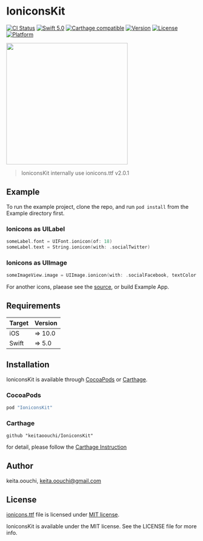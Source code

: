 # IoniconsKit

[![CI Status](http://img.shields.io/travis/keitaoouchi/IoniconsKit.svg?style=flat)](https://travis-ci.org/keitaoouchi/IoniconsKit)
[![Swift 5.0](https://img.shields.io/badge/Swift-5.0-orange.svg?style=flat)](https://swift.org/)
[![Carthage compatible](https://img.shields.io/badge/Carthage-compatible-4BC51D.svg?style=flat)](https://github.com/Carthage/Carthage)
[![Version](https://img.shields.io/cocoapods/v/IoniconsKit.svg?style=flat)](http://cocoapods.org/pods/IoniconsKit)
[![License](https://img.shields.io/cocoapods/l/IoniconsKit.svg?style=flat)](http://cocoapods.org/pods/IoniconsKit)
[![Platform](https://img.shields.io/cocoapods/p/IoniconsKit.svg?style=flat)](http://cocoapods.org/pods/IoniconsKit)

<img src="https://raw.githubusercontent.com/keitaoouchi/IoniconsKit/master/Screenshots/sample.png" width="320px" />

> IoniconsKit internally use ionicons.ttf v2.0.1

## Example

To run the example project, clone the repo, and run `pod install` from the Example directory first.

### Ionicons as UILabel

```swift
someLabel.font = UIFont.ionicon(of: 18)
someLabel.text = String.ionicon(with: .socialTwitter)
```

### Ionicons as UIImage

```swift
someImageView.image = UIImage.ionicon(with: .socialFacebook, textColor: UIColor.orange, size: CGSize(width: 18, height: 18))
```

For another icons, plaease see the [source](https://github.com/keitaoouchi/IoniconsKit/blob/master/IoniconsKit/Classes/Ionicons.swift),
or build Example App.



## Requirements

| Target            | Version |
|-------------------|---------|
| iOS               |  => 10.0 |
| Swift             |  => 5.0 |

## Installation

IoniconsKit is available through [CocoaPods](http://cocoapods.org) or [Carthage](https://github.com/Carthage/Carthage).

### CocoaPods

```ruby
pod "IoniconsKit"
```

### Carthage

```
github "keitaoouchi/IoniconsKit"
```

for detail, please follow the [Carthage Instruction](https://github.com/Carthage/Carthage#if-youre-building-for-ios-tvos-or-watchos)

## Author

keita.oouchi, keita.oouchi@gmail.com

## License

[ionicons.ttf](http://ionicons.com/) file is licensed under [MIT license](https://github.com/driftyco/ionicons/blob/master/LICENSE).

IoniconsKit is available under the MIT license. See the LICENSE file for more info.
